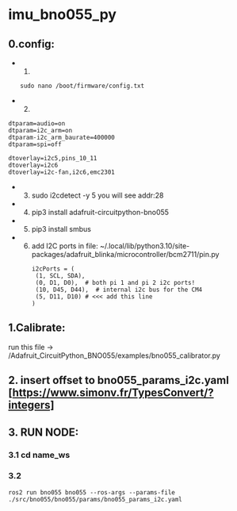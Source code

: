 # imu_bno055_py
## 0.config:
  - 1.
      ```
      sudo nano /boot/firmware/config.txt
      ```
  - 2. 
```
dtparam=audio=on
dtparam=i2c_arm=on
dtparam-i2c_arm_baurate=400000
dtparam=spi=off

dtoverlay=i2c5,pins_10_11
dtoverlay=i2c6
dtoverlay=i2c-fan,i2c6,emc2301
```
  - 3. sudo i2cdetect -y 5 you will see addr:28
  - 4. pip3 install adafruit-circuitpython-bno055
  - 5. pip3 install smbus
  - 6. add I2C ports in file: ~/.local/lib/python3.10/site-packages/adafruit_blinka/microcontroller/bcm2711/pin.py
       ```
       i2cPorts = (
        (1, SCL, SDA),
        (0, D1, D0),  # both pi 1 and pi 2 i2c ports!
        (10, D45, D44),  # internal i2c bus for the CM4
        (5, D11, D10) # <<< add this line
       )
       ```
    


## 1.Calibrate: 
run this file -> /Adafruit_CircuitPython_BNO055/examples/bno055_calibrator.py

## 2. insert offset to bno055_params_i2c.yaml [https://www.simonv.fr/TypesConvert/?integers]

## 3. RUN NODE: 
  ### 3.1 cd name_ws
  ### 3.2 
  ```
  ros2 run bno055 bno055 --ros-args --params-file ./src/bno055/bno055/params/bno055_params_i2c.yaml
  ```
